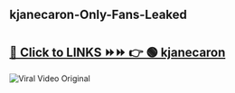 
 ## kjanecaron-Only-Fans-Leaked

# <h2><a href="https://clipsfans.com/kjanecaron&ref=git">🔗 Click to LINKS ⏩⏩ 👉 🟢 kjanecaron </a></h2>

<a href="https://clipsfans.com/kjanecaron&ref=git" rel="nofollow" data-target="animated-image.originalLink"><img src="https://i.ibb.co.com/xMMVF88/686577567.gif" alt="Viral Video Original" style="max-width: 100%; display: inline-block;" data-target="animated-image.originalImage"></a>
